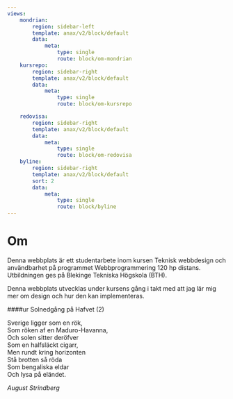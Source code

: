 ```yaml
---
views:
    mondrian:
        region: sidebar-left
        template: anax/v2/block/default
        data:    
            meta:
                type: single
                route: block/om-mondrian
    kursrepo:
        region: sidebar-right
        template: anax/v2/block/default
        data:
            meta:
                type: single
                route: block/om-kursrepo

    redovisa:
        region: sidebar-right
        template: anax/v2/block/default
        data:
            meta:
                type: single
                route: block/om-redovisa
    byline:
        region: sidebar-right
        template: anax/v2/block/default
        sort: 2
        data:    
            meta:
                type: single
                route: block/byline
---
```

Om
=========================

Denna webbplats är ett studentarbete inom kursen Teknisk webbdesign och användbarhet på programmet Webbprogrammering 120 hp distans. Utbildningen ges på Blekinge Tekniska Högskola (BTH).

Denna webbplats utvecklas under kursens gång i takt med att jag lär mig mer om design och hur den kan implementeras.

####ur Solnedgång på Hafvet (2)

Sverige ligger som en rök,</br>
Som röken af en Maduro-Havanna,</br>
Och solen sitter deröfver</br>
Som en halfsläckt cigarr,</br>
Men rundt kring horizonten</br>
Stå brotten så röda</br>
Som bengaliska eldar</br>
Och lysa på eländet.</br>

*August Strindberg*

